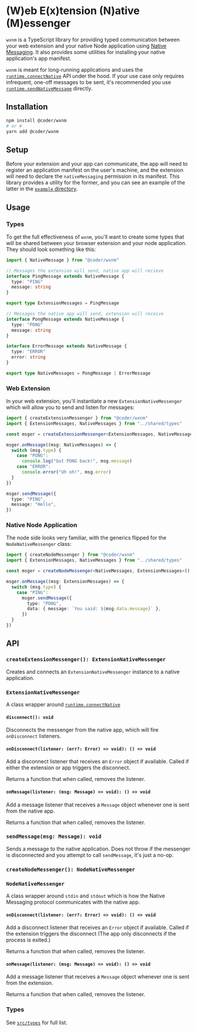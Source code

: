 # (W)eb E(x)tension (N)ative (M)essenger

`wxnm` is a TypeScript library for providing typed communication between your web extension and your native Node application using [Native Messaging](https://developer.mozilla.org/en-US/docs/Mozilla/Add-ons/WebExtensions/Native_messaging). It also provides some utilities for installing your native application's app manifest.

`wxnm` is meant for long-running applications and uses the [`runtime.connectNative`](https://developer.mozilla.org/en-US/docs/Mozilla/Add-ons/WebExtensions/API/runtime/connectNative) API under the hood. If your use case only requires infrequent, one-off messages to be sent, it's recommended you use [`runtime.sendNativeMessage`](https://developer.mozilla.org/en-US/docs/Mozilla/Add-ons/WebExtensions/API/runtime/sendNativeMessage) directly.

## Installation

```bash
npm install @coder/wxnm
# or #
yarn add @coder/wxnm
```

## Setup

Before your extension and your app can communicate, the app will need to register an application manifest on the user's machine, and the extension will need to declare the `nativeMessaging` permission in its manifest. This library provides a utility for the former, and you can see an example of the latter in the [`example` directory](/example).

## Usage

### Types

To get the full effectiveness of `wxnm`, you'll want to create some types that will be shared between your browser extension and your node application. They should look something like this:

```ts
import { NativeMessage } from "@coder/wxnm"

// Messages the extension will send, native app will recieve
interface PingMessage extends NativeMessage {
  type: "PING"
  message: string
}

export type ExtensionMessages = PingMessage

// Messages the native app will send, extension will receive
interface PongMessage extends NativeMessage {
  type: "PONG"
  message: string
}

interface ErrorMessage extends NativeMessage {
  type: "ERROR"
  error: string
}

export type NativeMessages = PongMessage | ErrorMessage
```

### Web Extension

In your web extension, you'll instantiate a new `ExtensionNativeMessenger` which will allow you to send and listen for messages:

```ts
import { createExtensionMessenger } from "@coder/wxnm"
import { ExtensionMessages, NativeMessages } from "../shared/types"

const msger = createExtensionMessenger<ExtensionMessages, NativeMessages>("name_of_app")

msger.onMessage((msg: NativeMessages) => {
  switch (msg.type) {
    case "PONG":
      console.log("Got PONG back!", msg.message)
    case "ERROR":
      console.error("Uh oh!", msg.error)
  }
})

msger.sendMessage({
  type: "PING",
  message: "Hello",
})
```

### Native Node Application

The node side looks very familiar, with the generics flipped for the `NodeNativeMessenger` class:

```ts
import { createNodeMessenger } from "@coder/wxnm"
import { ExtensionMessages, NativeMessages } from "../shared/types"

const msger = createNodeMessenger<NativeMessages, ExtensionMessages>()

msger.onMessage((msg: ExtensionMessages) => {
  switch (msg.type) {
    case "PING":
      msger.sendMessage({
        type: "PONG",
        data: { message: `You said: ${msg.data.message}` },
      })
  }
})
```

## API

### `createExtensionMessenger(): ExtensionNativeMessenger`

Creates and connects an `ExtensionNativeMessenger` instance to a native application.

### `ExtensionNativeMessenger`

A class wrapper around [`runtime.connectNative`](https://developer.mozilla.org/en-US/docs/Mozilla/Add-ons/WebExtensions/API/runtime/connectNative)

#### `disconnect(): void`

Disconnects the messenger from the native app, which will fire `onDisconnect` listeners.

#### `onDisconnect(listener: (err?: Error) => void): () => void`

Add a disconnect listener that receives an `Error` object if available. Called if either the extension or app triggers the disconnect.

Returns a function that when called, removes the listener.

#### `onMessage(listener: (msg: Message) => void): () => void`

Add a message listener that receives a `Message` object whenever one is sent from the native app.

Returns a function that when called, removes the listener.

### `sendMessage(msg: Message): void`

Sends a message to the native application. Does not throw if the messenger is disconnected and you attempt to call `sendMessage`, it's just a no-op.

### `createNodeMessenger(): NodeNativeMessenger`

### `NodeNativeMessenger`

A class wrapper around `stdin` and `stdout` which is how the Native Messaging protocol communicates with the native app.

#### `onDisconnect(listener: (err?: Error) => void): () => void`

Add a disconnect listener that receives an `Error` object if available. Called if the extension triggers the disconnect (The app only disconnects if the process is exited.)

Returns a function that when called, removes the listener.

#### `onMessage(listener: (msg: Message) => void): () => void`

Add a message listener that receives a `Message` object whenever one is sent from the extension.

Returns a function that when called, removes the listener.

### Types

See [`src/types`](/src/types) for full list.
